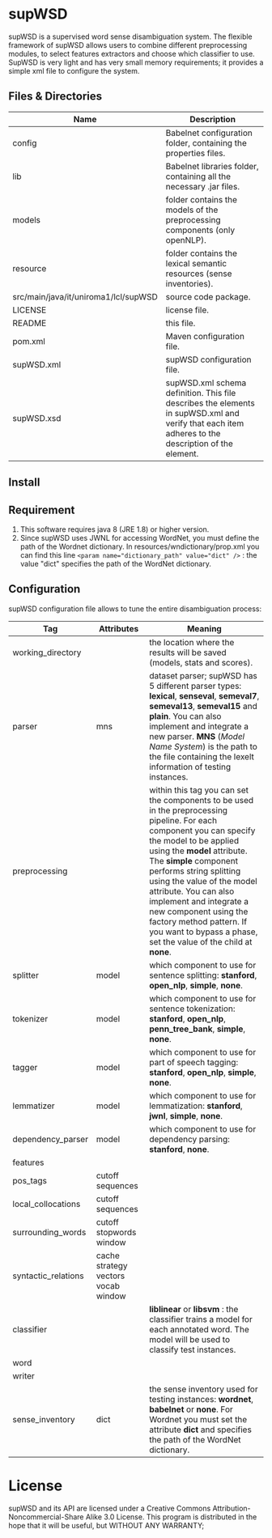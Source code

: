 # supWSD
supWSD is a supervised word sense disambiguation system.  The flexible framework of supWSD allows users to combine different preprocessing modules, to select features extractors and choose which classifier to use. SupWSD is very light and has very small memory requirements; it provides a simple xml file to configure the system.

## Files & Directories
Name | Description
------------ | -------------
config | Babelnet configuration folder, containing the properties files.
lib | Babelnet libraries folder, containing all the necessary .jar files.
models |  folder contains the models of the preprocessing components (only openNLP).
resource | folder contains the lexical semantic resources (sense inventories).
src/main/java/it/uniroma1/lcl/supWSD | source code package.
LICENSE | license file.
README | this file.
pom.xml | Maven configuration file.
supWSD.xml | supWSD configuration file.
supWSD.xsd | supWSD.xml schema definition. This file describes the elements in supWSD.xml and verify that each item adheres to the description of the element.

## Install

## Requirement
1. This software requires java 8 (JRE 1.8) or higher version.
2. Since supWSD uses JWNL for accessing WordNet, you must define the path of the Wordnet dictionary. In resources/wndictionary/prop.xml you can find this line ```<param name="dictionary_path" value="dict" />``` : the value "dict" specifies the path of the WordNet dictionary.

## Configuration
supWSD configuration file allows to tune the entire disambiguation process:

Tag | Attributes | Meaning
------------ | ------------- | -------------
working_directory |  | the location where the results will be saved (models, stats and scores).
parser | mns | dataset parser; supWSD has 5 different parser types: **lexical**, **senseval**, **semeval7**, **semeval13**, **semeval15** and **plain**. You can also implement and integrate a new parser. **MNS** (*Model Name System*) is the path to the file containing the lexelt information of testing instances.
preprocessing |  | within this tag you can set the components to be used in the preprocessing pipeline. For each component you can specify the model to be applied using the **model** attribute. The **simple** component performs string splitting using the value of the model attribute.  You can also implement and integrate a new component using the factory method pattern. If you want to bypass a phase, set the value of the child at **none**. 
splitter | model | which component to use for sentence splitting: **stanford**, **open_nlp**, **simple**, **none**.
tokenizer | model |  which component to use for sentence tokenization: **stanford**, **open_nlp**, **penn_tree_bank**, **simple**, **none**.
tagger | model | which component to use for part of speech tagging: **stanford**, **open_nlp**, **simple**, **none**.
lemmatizer | model | which component to use for lemmatization: **stanford**, **jwnl**, **simple**, **none**.
dependency_parser |  model| which component to use for dependency parsing: **stanford**, **none**.
features |  |  
pos_tags | cutoff sequences|
local_collocations | cutoff sequences|  
surrounding_words | cutoff stopwords window|  
syntactic_relations | cache strategy vectors vocab window |  
classifier | | **liblinear** or **libsvm** : the classifier trains a model for each annotated word. The model will be used to classify test instances.
word |  
writer |  |  
sense_inventory | dict | the sense inventory used for testing instances: **wordnet**, **babelnet** or **none**. For Wordnet you must set the attribute **dict** and specifies the path of the WordNet dictionary.

# License
supWSD and its API are licensed under a Creative Commons Attribution-Noncommercial-Share Alike 3.0 License.
This program is distributed in the hope that it will be useful, but WITHOUT ANY WARRANTY;
